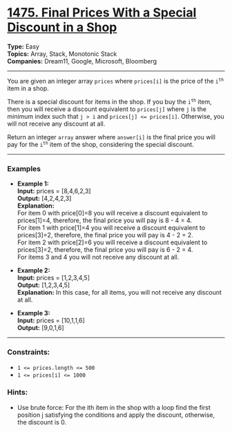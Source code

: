 # [1475. Final Prices With a Special Discount in a Shop](https://leetcode.com/problems/final-prices-with-a-special-discount-in-a-shop)

**Type:** Easy <br>
**Topics:** Array, Stack, Monotonic Stack <br>
**Companies:** Dream11, Google, Microsoft, Bloomberg 
<hr>

You are given an integer array `prices` where `prices[i]` is the price of the <code>i<sup>th</sup></code> item in a shop.

There is a special discount for items in the shop. If you buy the <code>i<sup>th</sup></code> item, then you will receive a discount equivalent to `prices[j]` where `j` is the minimum index such that `j > i` and `prices[j] <= prices[i]`. Otherwise, you will not receive any discount at all.

Return an integer `array` answer where `answer[i]` is the final price you will pay for the <code>i<sup>th</sup></code> item of the shop, considering the special discount.
<hr>

### Examples
- **Example 1:** <br>
**Input:** prices = [8,4,6,2,3] <br>
**Output:** [4,2,4,2,3] <br>
**Explanation:** <br>
For item 0 with price[0]=8 you will receive a discount equivalent to prices[1]=4, therefore, the final price you will pay is 8 - 4 = 4. <br>
For item 1 with price[1]=4 you will receive a discount equivalent to prices[3]=2, therefore, the final price you will pay is 4 - 2 = 2. <br>
For item 2 with price[2]=6 you will receive a discount equivalent to prices[3]=2, therefore, the final price you will pay is 6 - 2 = 4. <br>
For items 3 and 4 you will not receive any discount at all.

- **Example 2:** <br>
**Input:** prices = [1,2,3,4,5] <br>
**Output:** [1,2,3,4,5] <br>
**Explanation:** In this case, for all items, you will not receive any discount at all.

- **Example 3:** <br>
**Input:** prices = [10,1,1,6] <br>
**Output:** [9,0,1,6]
<hr>

### Constraints:
- `1 <= prices.length <= 500`
- `1 <= prices[i] <= 1000`

### Hints:
- Use brute force: For the ith item in the shop with a loop find the first position j satisfying the conditions and apply the discount, otherwise, the discount is 0.